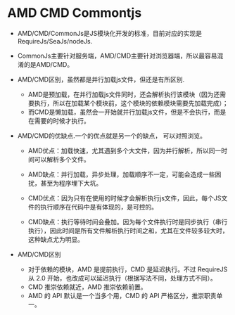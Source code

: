 # AMD CMD Commontjs

* AMD/CMD/CommonJs是JS模块化开发的标准，目前对应的实现是RequireJs/SeaJs/nodeJs.
* CommonJs主要针对服务端，AMD/CMD主要针对浏览器端，所以最容易混淆的是AMD/CMD。
* AMD/CMD区别，虽然都是并行加载js文件，但还是有所区别.
    - AMD是预加载，在并行加载js文件同时，还会解析执行该模块（因为还需要执行，所以在加载某个模块前，这个模块的依赖模块需要先加载完成）；
    - 而CMD是懒加载，虽然会一开始就并行加载js文件，但是不会执行，而是在需要的时候才执行。
* AMD/CMD的优缺点.一个的优点就是另一个的缺点， 可以对照浏览。
    - AMD优点：加载快速，尤其遇到多个大文件，因为并行解析，所以同一时间可以解析多个文件。
    - AMD缺点：并行加载，异步处理，加载顺序不一定，可能会造成一些困扰，甚至为程序埋下大坑。

    - CMD优点：因为只有在使用的时候才会解析执行js文件，因此，每个JS文件的执行顺序在代码中是有体现的，是可控的。
    - CMD缺点：执行等待时间会叠加。因为每个文件执行时是同步执行（串行执行），因此时间是所有文件解析执行时间之和，尤其在文件较多较大时，这种缺点尤为明显。


* AMD/CMD区别
    - 对于依赖的模块，AMD 是提前执行，CMD 是延迟执行。不过 RequireJS 从 2.0 开始，也改成可以延迟执行（根据写法不同，处理方式不同）。
    -  CMD 推崇依赖就近，AMD 推崇依赖前置。
    - AMD 的 API 默认是一个当多个用，CMD 的 API 严格区分，推崇职责单一。